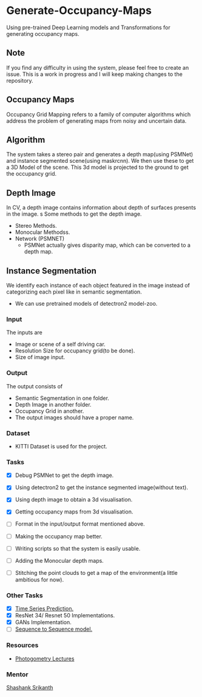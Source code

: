 # Generate-Occupancy-Maps
Using pre-trained Deep Learning models and Transformations for generating occupancy maps.

## Note
If you find any difficulty in using the system, please feel free to create an issue. This is a work in progress and I will keep making changes to the repository. 

## Occupancy Maps
Occupancy Grid Mapping refers to a family of computer algorithms which address the problem of generating maps from noisy and uncertain data.

## Algorithm
The system takes a stereo pair and generates a depth map(using PSMNet) and instance segmented scene(using maskrcnn). We then use these to get a 3D Model of the scene. This 3d model is projected to the ground to get the occupancy grid.

## Depth Image
In CV, a depth image contains information about depth of surfaces presents in the image. s
Some methods to get the depth image.
* Stereo Methods.
* Monocular Methodss.
* Network (PSMNET)
  * PSMNet actually gives disparity map, which can be converted to a depth map.

## Instance Segmentation
We identify each instance of each object featured in the image instead of categorizing each pixel like in semantic segmentation.
* We can use pretrained models of detectron2 model-zoo.
 

### Input
The inputs are
* Image or scene of a self driving car.
* Resolution Size for occupancy grid(to be done).
* Size of image input.

### Output
The output consists of
* Semantic Segmentation in one folder.
* Depth Image in another folder.
* Occupancy Grid in another.
* The output images should have a proper name.

### Dataset
* KITTI Dataset is used for the project.

### Tasks
- [x] Debug PSMNet to get the depth image.
- [x] Using detectron2 to get the instance segmented image(without text).
- [x] Using depth image to obtain a 3d visualisation.
- [x] Getting occupancy maps from 3d visualisation.
- [ ] Format in the input/output format mentioned above.
- [ ] Making the occupancy map better.
- [ ] Writing scripts so that the system is easily usable.
- [ ] Adding the Monocular depth maps.
- [ ] Stitching the point clouds to get a map of the environment(a little ambitious for now).


### Other Tasks
- [x] [Time Series Prediction.](https://github.com/pytorch/examples/tree/master/time_sequence_prediction)
- [x] ResNet 34/ Resnet 50 Implementations.
- [x] GANs Implementation.
- [ ] [Sequence to Sequence model.](https://pytorch.org/tutorials/intermediate/seq2seq_translation_tutorial.html)

### Resources
* [Photogometry Lectures](https://www.youtube.com/watch?v=_mOG_lpPnpY&list=PLgnQpQtFTOGRsi5vzy9PiQpNWHjq-bKN1)

### Mentor
[Shashank Srikanth](https://github.com/talsperre)

